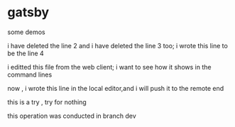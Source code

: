 # gatsby
some demos

i have deleted the line 2
and i have deleted the line 3 too;
i wrote this line to be the line 4


i editted this file from the web client;
i want to see how it shows in the command lines

now , i wrote this line in the local editor,and i will push it to the remote end

this is a try , try for nothing

this operation was conducted in branch dev
